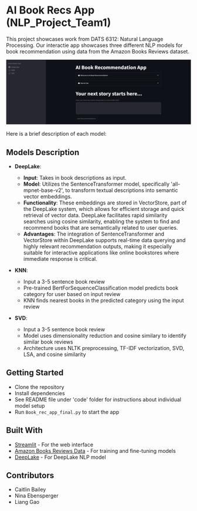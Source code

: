 # AI Book Recs App (NLP_Project_Team1)
This project showcases work from DATS 6312: Natural Language Processing. Our interactie app showcases three different NLP models for book recommendation using data from the Amazon Books Reviews dataset. 

![Screenshot](images/Screenshot.png)

Here is a brief description of each model:

## Models Description

- **DeepLake**:
  - **Input**: Takes in book descriptions as input.
  - **Model**: Utilizes the SentenceTransformer model, specifically 'all-mpnet-base-v2', to transform textual descriptions into semantic vector embeddings.
  - **Functionality**: These embeddings are stored in VectorStore, part of the DeepLake system, which allows for efficient storage and quick retrieval of vector data. DeepLake facilitates rapid similarity searches using cosine similarity, enabling the system to find and recommend books that are semantically related to user queries.
  - **Advantages**: The integration of SentenceTransformer and VectorStore within DeepLake supports real-time data querying and highly relevant recommendation outputs, making it especially suitable for interactive applications like online bookstores where immediate response is critical.


- **KNN**: 
  - Input a 3-5 sentence book review
  - Pre-trained BertForSequenceClassification model predicts book category for user based on input review
  - KNN finds nearest books in the predicted category using the input review 

- **SVD**: 
  - Input a 3-5 sentence book review
  - Model uses dimensionality reduction and cosine similary to identify similar book reviews
  - Architecture uses NLTK preprocessing, TF-IDF vectorization, SVD, LSA, and cosine similarity

## Getting Started

- Clone the repository
- Install dependencies
- See README file under 'code' folder for instructions about individual model setup
- Run `Book_rec_app_final.py` to start the app

## Built With

- [Streamlit](https://streamlit.io/) - For the web interface
- [Amazon Books Reviews Data](https://www.kaggle.com/datasets/mohamedbakhet/amazon-books-reviews) - For training and fine-tuning models
- [DeepLake](https://docs.activeloop.ai/?utm_source=github&utm_medium=github&utm_campaign=github_readme&utm_id=readme) - For DeepLake NLP model

## Contributors

- Caitlin Bailey
- Nina Ebensperger
- Liang Gao


